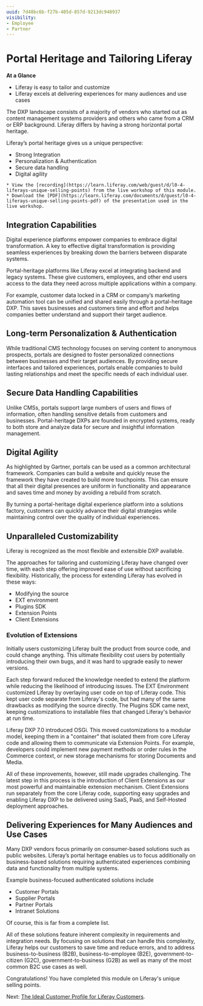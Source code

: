 ```yaml
---
uuid: 7d48bc6b-f27b-405d-857d-9213dc948937
visibility: 
- Employee
- Partner
---
```


# Portal Heritage and Tailoring Liferay

**At a Glance**

* Liferay is easy to tailor and customize
* Liferay excels at delivering experiences for many audiences and use cases

The DXP landscape consists of a majority of vendors who started out as content management systems providers and others who came from a CRM or ERP background. Liferay differs by having a strong horizontal portal heritage.

Liferay’s portal heritage gives us a unique perspective:

* Strong Integration
* Personalization & Authentication
* Secure data handling
* Digital agility

```{note}
* View the [recording](https://learn.liferay.com/web/guest/d/l0-4-liferays-unique-selling-points) from the live workshop of this module.
* Download the [PDF](https://learn.liferay.com/documents/d/guest/l0-4-liferays-unique-selling-points-pdf) of the presentation used in the live workshop.
```

## Integration Capabilities

Digital experience platforms empower companies to embrace digital transformation. A key to effective digital transformation is providing seamless experiences by breaking down the barriers between disparate systems.

Portal-heritage platforms like Liferay excel at integrating backend and legacy systems. These give customers, employees, and other end users access to the data they need across multiple applications within a company.

For example, customer data locked in a CRM or company’s marketing automation tool can be unified and shared easily through a portal-heritage DXP. This saves businesses and customers time and effort and helps companies better understand and support their target audience.

## Long-term Personalization & Authentication

While traditional CMS technology focuses on serving content to anonymous prospects, portals are designed to foster personalized connections between businesses and their target audiences. By providing secure interfaces and tailored experiences, portals enable companies to build lasting relationships and meet the specific needs of each individual user.

## Secure Data Handling Capabilities

Unlike CMSs, portals support large numbers of users and flows of information, often handling sensitive details from customers and businesses. Portal-heritage DXPs are founded in encrypted systems, ready to both store and analyze data for secure and insightful information management.

## Digital Agility

As highlighted by Gartner, portals can be used as a common architectural framework. Companies can build a website and quickly reuse the framework they have created to build more touchpoints. This can ensure that all their digital presences are uniform in functionality and appearance and saves time and money by avoiding a rebuild from scratch.

By turning a portal-heritage digital experience platform into a solutions factory, customers can quickly advance their digital strategies while maintaining control over the quality of individual experiences.

## Unparalleled Customizability

Liferay is recognized as the most flexible and extensible DXP available.

The approaches for tailoring and customizing Liferay have changed over time, with each step offering improved ease of use without sacrificing flexibility. Historically, the process for extending Liferay has evolved in these ways:

* Modifying the source
* EXT environment
* Plugins SDK
* Extension Points
* Client Extensions

### Evolution of Extensions

Initially users customizing Liferay built the product from source code, and could change anything. This ultimate flexibility cost users by potentially introducing their own bugs, and it was hard to upgrade easily to newer versions.

Each step forward reduced the knowledge needed to extend the platform while reducing the likelihood of introducing issues. The EXT Environment customized Liferay by overlaying user code on top of Liferay code. This kept user code separate from Liferay's code, but had many of the same drawbacks as modifying the source directly. The Plugins SDK came next, keeping customizations to installable files that changed Liferay's behavior at run time.

Liferay DXP 7.0 introduced OSGi. This moved customizations to a modular model, keeping them in a "container" that isolated them from core Liferay code and allowing them to communicate via Extension Points. For example, developers could implement new payment methods or order rules in the Commerce context, or new storage mechanisms for storing Documents and Media.

All of these improvements, however, still made upgrades challenging. The latest step in this process is the introduction of Client Extensions as our most powerful and maintainable extension mechanism. Client Extensions run separately from the core Liferay code, supporting easy upgrades and enabling Liferay DXP to be delivered using SaaS, PaaS, and Self-Hosted deployment approaches.

## Delivering Experiences for Many Audiences and Use Cases

Many DXP vendors focus primarily on consumer-based solutions such as public websites. Liferay’s portal heritage enables us to focus additionally on business-based solutions requiring authenticated experiences combining data and functionality from multiple systems.

Example business-focused authenticated solutions include

* Customer Portals
* Supplier Portals
* Partner Portals
* Intranet Solutions

Of course, this is far from a complete list.

All of these solutions feature inherent complexity in requirements and integration needs. By focusing on solutions that can handle this complexity, Liferay helps our customers to save time and reduce errors, and to address business-to-business (B2B), business-to-employee (B2E), government-to-citizen (G2C), government-to-business (G2B) as well as many of the most common B2C use cases as well.

Congratulations! You have completed this module on Liferay's unique selling points.

Next: [The Ideal Customer Profile for Liferay Customers](../the-ideal-customer-profile.md).
